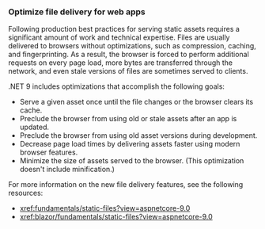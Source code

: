 ### Optimize file delivery for web apps

Following production best practices for serving static assets requires a significant amount of work and technical expertise. Files are usually delivered to browsers without optimizations, such as compression, caching, and fingerprinting. As a result, the browser is forced to perform additional requests on every page load, more bytes are transferred through the network, and even stale versions of files are sometimes served to clients.

.NET 9 includes optimizations that accomplish the following goals:

* Serve a given asset once until the file changes or the browser clears its cache.
* Preclude the browser from using old or stale assets after an app is updated.
* Preclude the browser from using old asset versions during development.
* Decrease page load times by delivering assets faster using modern browser features.
* Minimize the size of assets served to the browser. (This optimization doesn't include minification.)

For more information on the new file delivery features, see the following resources:

* <xref:fundamentals/static-files?view=aspnetcore-9.0>
* <xref:blazor/fundamentals/static-files?view=aspnetcore-9.0>
